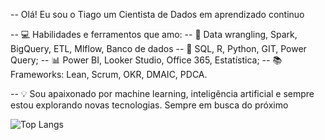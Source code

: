 -- Olá! Eu sou o Tiago um Cientista de Dados em aprendizado continuo

-- 💻 Habilidades e ferramentos que amo:
-- 🔧 Data wrangling, Spark, BigQuery, ETL, Mlflow, Banco de dados
-- 🔢 SQL, R, Python, GIT, Power Query; 
-- 📊 Power BI, Looker Studio, Office 365, Estatística; 
-- 📚 Frameworks: Lean, Scrum, OKR, DMAIC, PDCA.

-- 💡 Sou apaixonado por machine learning, inteligência artificial e sempre estou explorando novas tecnologias. Sempre em busca do próximo 

<picture>
  <source
    srcset="https://github-readme-stats.vercel.app/api?username=tihh07&show_icons=true&theme=dark"
    media="(prefers-color-scheme: dark)"
</picture>

![Top Langs](https://github-readme-stats.vercel.app/api/top-langs/?username=tihh07&layout=compact)
